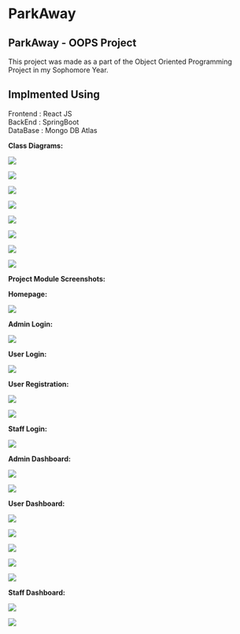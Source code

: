 # ParkAway
## ParkAway - OOPS Project
This project was made as a part of the Object Oriented Programming Project in my Sophomore Year. 
## Implmented Using
Frontend : React JS <br />
BackEnd : SpringBoot <br />
DataBase : Mongo DB Atlas

**Class Diagrams:**

**![](https://github.com/akshatkhaitan/ParkAway/edit/main/images/im1.png)**

**![](media/7b05bb9d0441f89adb4db52c349ec3c4.jpeg)**

**![](media/4aa5a478692da6829d1bd93fbd1dec09.jpeg)**

**![](media/4745e3d58dde47e3c5939c0f8b96d335.jpeg)**

**![](media/ae744735d6fc1d3731610daf05e60677.jpg)**

**![](media/c7f9241864af04daaf0fa984588e32af.jpg)**

**![](media/827ed327b5e0fdbac33fa6b533258a08.jpg)**

**![](media/3145de73426a346f2d50327da92cb4cc.jpg)**

**Project Module Screenshots:**

**Homepage:**

**![](media/c8420b1314ced22d21bde37619379cc2.png)**

**Admin Login:**

![](media/c20810330643d581bcf70385d10342a5.png)

**User Login:**

![](media/cdc2afd0827d577fd14bc7c7ad830e9c.png)

**User Registration:**

![](media/f2c136e89261ae5f8d7a4f0e953a96df.png)

![](media/502c05c9c3ac2482f252d8d766a5e20c.png)

**Staff Login:**

**![](media/8c961d0f804b98d8c22f1c0ac4b05a32.png)**

**Admin Dashboard:**

![](media/c500cc623f4dfdfe66e5760df97b3973.png)

**![](media/fc010c23c821e973274e1724b6db5466.jpeg)**

**User Dashboard:**

**![](media/d658af00364f9671cded0fd7b2bd3759.jpeg)**

![](media/b2f1d0355d321fdb1879abce4be2f691.jpeg)

![](media/034e5d8980b26b954b72dfbd0d22c8db.jpeg)

![](media/a64ba7d8b3582a30de60f400ae1ad5a7.jpeg)

![](media/88b7301dfd6d65125a2a637c106c4a7a.png)

**Staff Dashboard:**

![](media/bc888505cc23ab90082502a52eaf24e3.jpeg)

![](media/e938429ab6c516917b415e0e21473e1a.jpeg)
